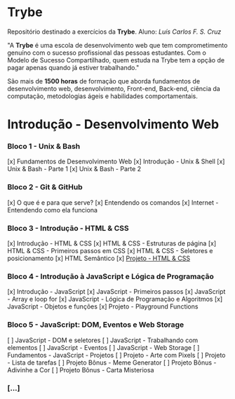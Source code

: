 # Trybe

Repositório destinado a exercícios da **Trybe**.
Aluno: _Luís Carlos F. S. Cruz_

"A **Trybe** é uma escola de desenvolvimento web que tem comprometimento genuíno
com o sucesso profissional das pessoas estudantes. Com o Modelo de Sucesso
Compartilhado, quem estuda na Trybe tem a opção de pagar apenas quando já
estiver trabalhando."

São mais de **1500 horas** de formação que aborda fundamentos de desenvolvimento
web, desenvolvimento, Front-end, Back-end, ciência da computação,
metodologias ágeis e habilidades comportamentais.

# Introdução - Desenvolvimento Web

### Bloco 1 - Unix & Bash

[x] Fundamentos de Desenvolvimento Web
[x] Introdução - Unix & Shell
[x] Unix & Bash - Parte 1
[x] Unix & Bash - Parte 2

### Bloco 2 - Git & GitHub

[x] O que é e para que serve?
[x] Entendendo os comandos
[x] Internet - Entendendo como ela funciona

### Bloco 3 - Introdução - HTML & CSS

[x] Introdução - HTML & CSS
[x] HTML & CSS - Estruturas de página
[x] HTML & CSS - Primeiros passos em CSS
[x] HTML & CSS - Seletores e posicionamento
[x] HTML Semântico
[x] [Projeto - HTML & CSS](https://github.com/tryber/sd-013-b-project-lessons-learned/compare/LuisCruz-lessons-learned-project)

### Bloco 4 - Introdução à JavaScript e Lógica de Programação

[x] Introdução - JavaScript
[x] JavaScript - Primeiros passos
[x] JavaScript - Array e loop for
[x] JavaScript - Lógica de Programação e Algoritmos
[x] JavaScript - Objetos e funções
[x] Projeto - Playground Functions

### Bloco 5 - JavaScript: DOM, Eventos e Web Storage

[ ] JavaScript - DOM e seletores
[ ] JavaScript - Trabalhando com elementos
[ ] JavaScript - Eventos
[ ] JavaScript - Web Storage
[ ] Fundamentos - JavaScript - Projetos
[ ] Projeto - Arte com Pixels
[ ] Projeto - Lista de tarefas
[ ] Projeto Bônus - Meme Generator
[ ] Projeto Bônus - Adivinhe a Cor
[ ] Projeto Bônus - Carta Misteriosa

### [...]
